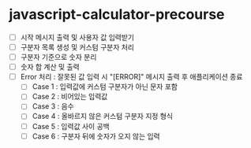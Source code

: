 # javascript-calculator-precourse
- [ ] 시작 메시지 출력 및 사용자 값 입력받기
- [ ] 구분자 목록 생성 및 커스텀 구분자 처리
- [ ] 구분자 기준으로 숫자 분리
- [ ] 숫자 합 계산 및 출력
- [ ] Error 처리 : 잘못된 값 입력 시 "[ERROR]" 메시지 출력 후 애플리케이션 종료
    - [ ] Case 1 : 입력값에 커스텀 구분자가 아닌 문자 포함
    - [ ] Case 2 : 비어있는 입력값
    - [ ] Case 3 : 음수
    - [ ] Case 4 : 올바르지 않은 커스텀 구분자 지정 형식
    - [ ] Case 5 : 입력값 사이 공백
    - [ ] Case 6 : 구분자 뒤에 숫자가 오지 않는 입력